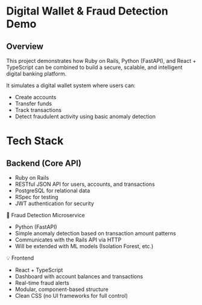 # Digital Wallet & Fraud Detection Demo

## Overview

This project demonstrates how Ruby on Rails, Python (FastAPI), and React + TypeScript can be combined to build a secure, scalable, and intelligent digital banking platform.

It simulates a digital wallet system where users can:

- Create accounts
- Transfer funds
- Track transactions
- Detect fraudulent activity using basic anomaly detection

# Tech Stack
## Backend (Core API)

- Ruby on Rails
- RESTful JSON API for users, accounts, and transactions
- PostgreSQL for relational data
- RSpec for testing
- JWT authentication for security

🤖 Fraud Detection Microservice

- Python (FastAPI)
- Simple anomaly detection based on transaction amount patterns
- Communicates with the Rails API via HTTP
- Will be extended with ML models (Isolation Forest, etc.)

💡 Frontend

- React + TypeScript
- Dashboard with account balances and transactions
- Real-time fraud alerts
- Modular, component-based structure
- Clean CSS (no UI frameworks for full control)
